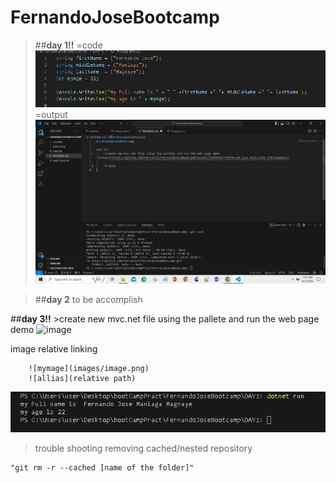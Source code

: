 # FernandoJoseBootcamp
>##**day 1!!**
=code 
![codename](images/printNamecode.png)
=output
![printname](images/imagetest.png)

>##**day 2**
    to be accomplish

##**day 3!!**
    >create new mvc.net file using the pallete and run the web page demo
![image](https://github.com/Fernaniii/FernandoJoseBootcamp/assets/145454557/d939cce0-21ac-45d1-b15b-278102ee9ad1)


image relative linking 
```
    ![mymage](images/image.png)
    ![allias](relative path)
```

![mymage](images/image.png)



>trouble shooting
removing cached/nested repository
```
"git rm -r --cached [name of the folder]"

```

